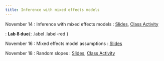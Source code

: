 ```yaml
---
title: Inference with mixed effects models
---
```


November 14
: Inference with mixed effects models
  : [Slides](https://sta214-f22.github.io/slides/lecture_28.pdf), [Class Activity](https://sta214-f22.github.io/class_activities/ca_lecture_28.html)

: **Lab 8 due**{: .label .label-red }
  
November 16
: Mixed effects model assumptions
  : [Slides](https://sta214-f22.github.io/slides/lecture_29.pdf)
  
November 18
: Random slopes
  : [Slides](https://sta214-f22.github.io/slides/lecture_30.pdf), [Class Activity](https://sta214-f22.github.io/class_activities/ca_lecture_29.html)

